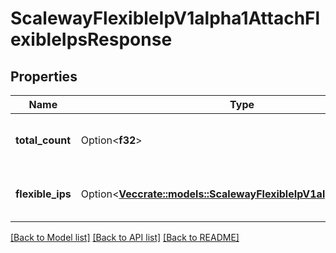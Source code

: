 # ScalewayFlexibleIpV1alpha1AttachFlexibleIpsResponse

## Properties

Name | Type | Description | Notes
------------ | ------------- | ------------- | -------------
**total_count** | Option<**f32**> | Total count of Flexible IPs being updated | [optional]
**flexible_ips** | Option<[**Vec<crate::models::ScalewayFlexibleIpV1alpha1FlexibleIp>**](scaleway.flexible_ip.v1alpha1.FlexibleIP.md)> | Listing of Flexible IPs in updating state | [optional]

[[Back to Model list]](../README.md#documentation-for-models) [[Back to API list]](../README.md#documentation-for-api-endpoints) [[Back to README]](../README.md)


